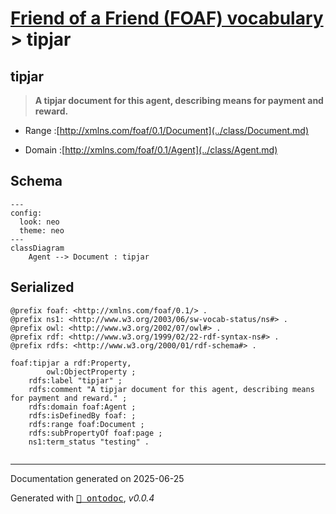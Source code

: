 # [Friend of a Friend (FOAF) vocabulary](../homepage.md) > tipjar
<a name="tipjar"></a>
## tipjar

> **A tipjar document for this agent, describing means for payment and reward.**


- Range :[http://xmlns.com/foaf/0.1/Document](../class/Document.md)

- Domain :[http://xmlns.com/foaf/0.1/Agent](../class/Agent.md)

## Schema

```mermaid
---
config:
  look: neo
  theme: neo
---
classDiagram
    Agent --> Document : tipjar
```

## Serialized

```ttl
@prefix foaf: <http://xmlns.com/foaf/0.1/> .
@prefix ns1: <http://www.w3.org/2003/06/sw-vocab-status/ns#> .
@prefix owl: <http://www.w3.org/2002/07/owl#> .
@prefix rdf: <http://www.w3.org/1999/02/22-rdf-syntax-ns#> .
@prefix rdfs: <http://www.w3.org/2000/01/rdf-schema#> .

foaf:tipjar a rdf:Property,
        owl:ObjectProperty ;
    rdfs:label "tipjar" ;
    rdfs:comment "A tipjar document for this agent, describing means for payment and reward." ;
    rdfs:domain foaf:Agent ;
    rdfs:isDefinedBy foaf: ;
    rdfs:range foaf:Document ;
    rdfs:subPropertyOf foaf:page ;
    ns1:term_status "testing" .


```

---

Documentation generated on 2025-06-25

Generated with <kbd>[📑 ontodoc](https://github.com/StephaneBranly/ontodoc)</kbd>, *v0.0.4*